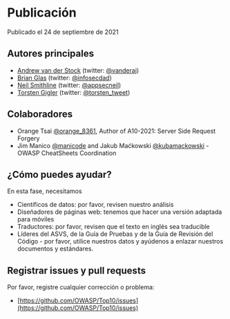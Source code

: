 # Publicación

Publicado el 24 de septiembre de 2021

## Autores principales

- [Andrew van der Stock](mailto:vanderaj@owasp.org) (twitter: [@vanderaj](https://twitter.com/vanderaj))
- [Brian Glas](mailto:brian.glas@owasp.org) (twitter: [@infosecdad](https://twitter.com/infosecdad))
- [Neil Smithline](mailto:neil.smithline@owasp.org) (twitter: [@appsecneil](https://twitter.com/appsecneil))
- [Torsten Gigler](mailto:torsten.gigler@owasp.org) (twitter: [@torsten_tweet](https://twitter.com/torsten_tweet))

## Colaboradores

- Orange Tsai [@orange_8361](https://twitter/orange_8361), Author of A10-2021: Server Side Request Forgery
- Jim Manico [@manicode](https://twitter/manicode) and Jakub Maćkowski [@kubamackowski](https://twitter/kubamackowski) - OWASP CheatSheets Coordination

## ¿Cómo puedes ayudar?

En esta fase, necesitamos

- Científicos de datos: por favor, revisen nuestro análisis
- Diseñadores de páginas web: tenemos que hacer una versión adaptada para móviles
- Traductores: por favor, revisen que el texto en inglés sea traducible
- Líderes del ASVS, de la Guía de Pruebas y de la Guía de Revisión del Código - por favor, utilice nuestros datos y ayúdenos a enlazar nuestros documentos y estándares.

## Registrar issues y pull requests

Por favor, registre cualquier corrección o problema:

- [https://github.com/OWASP/Top10/issues](https://github.com/OWASP/Top10/issues)
